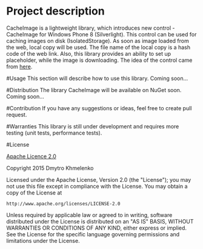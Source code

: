 # Project description
CacheImage is a lightweight library, which introduces new control - CacheImage for Windows Phone 8 (Silverlight). This control can be used for caching images on disk (IsolatedStorage). As soon as image loaded from the web, local copy will be used. The file name of the local copy is a hash code of the web link. Also, this library provides an ability to set up placeholder, while the image is downloading. The idea of the control came from [here](http://chandermani.blogspot.de/2012/05/caching-images-downloaded-from-web-on.html).

#Usage
This section will describe how to use this library. Coming soon...

#Distribution
The library CacheImage will be available on NuGet soon. Coming soon...

#Contribution
If you have any suggestions or ideas, feel free to create pull request.

#Warranties
This library is still under development and requires more testing (unit tests, performance tests).

#License

[Apache Licence 2.0](http://www.apache.org/licenses/LICENSE-2.0)

Copyright 2015 Dmytro Khmelenko

Licensed under the Apache License, Version 2.0 (the "License");
you may not use this file except in compliance with the License.
You may obtain a copy of the License at

    http://www.apache.org/licenses/LICENSE-2.0

Unless required by applicable law or agreed to in writing, software
distributed under the License is distributed on an "AS IS" BASIS,
WITHOUT WARRANTIES OR CONDITIONS OF ANY KIND, either express or implied.
See the License for the specific language governing permissions and
limitations under the License.
